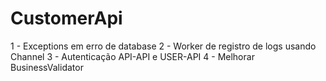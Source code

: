 # CustomerApi

1 - Exceptions em erro de database
2 - Worker de registro de logs usando Channel
3 - Autenticação API-API e USER-API
4 - Melhorar BusinessValidator
